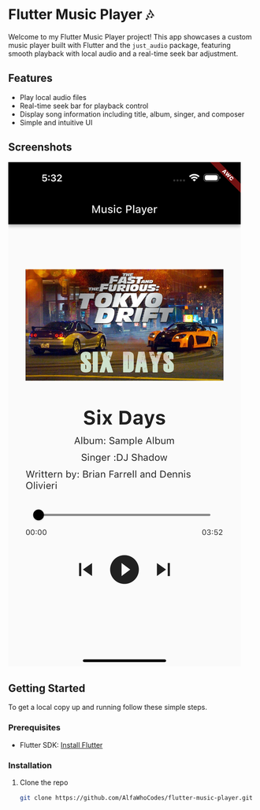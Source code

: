 # Flutter Music Player 🎶

Welcome to my Flutter Music Player project! This app showcases a custom music player built with Flutter and the `just_audio` package, featuring smooth playback with local audio and a real-time seek bar adjustment.

## Features

- Play local audio files
- Real-time seek bar for playback control
- Display song information including title, album, singer, and composer
- Simple and intuitive UI

## Screenshots

![Music Player Screenshot](assets/images/screenshot1.png)

## Getting Started

To get a local copy up and running follow these simple steps.

### Prerequisites

- Flutter SDK: [Install Flutter](https://flutter.dev/docs/get-started/install)

### Installation

1. Clone the repo
   ```sh
   git clone https://github.com/AlfaWhoCodes/flutter-music-player.git
